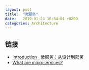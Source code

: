 ```yaml
---
layout: post
title:  "微服务"
date:   2019-01-24 16:34:01 +0800
categories: Architecture
---
```


## 链接

* [Introduction · 微服务：从设计到部署](https://docshome.gitbooks.io/microservices/content/)
* [What are microservices?](https://microservices.io/)
